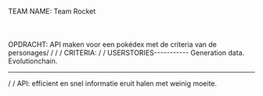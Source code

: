 TEAM NAME: Team Rocket
\
\
\
\
OPDRACHT: API maken voor een pokédex met de criteria van de personages/
/
/
/
CRITERIA: 
/
/
USERSTORIES-----------
Generation data.
Evolutionchain.



----------------------
/
/
API:
efficient en snel informatie eruit halen met weinig moeite.


